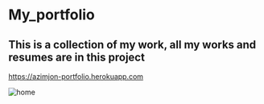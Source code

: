 # My_portfolio
## This is a collection of my work, all my works and resumes are in this project

https://azimjon-portfolio.herokuapp.com

![home](https://user-images.githubusercontent.com/76002783/130265129-e2f90627-c004-4e2b-a5d1-7a3b539f2b6d.jpg)
